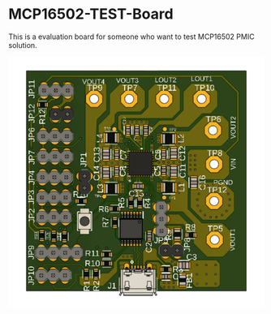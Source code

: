 # MCP16502-TEST-Board
This is a evaluation board for someone who want to test MCP16502 PMIC solution.

![top](png/top.png)
